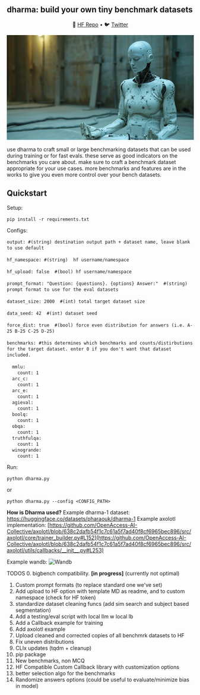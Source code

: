 
## dharma: build your own tiny benchmark datasets

<p align="center">
🤗 <a href="https://huggingface.co/pharaouk" target="_blank">HF Repo</a> • 🐦 <a href="https://twitter.com/far__el" target="_blank">Twitter</a> <br>
</p>

<img src='img/image.png' width=1000 >

use dharma to craft small or large benchmarking datasets that can be used during training or for fast evals. 
these serve as good indicators on the benchmarks you care about. make sure to craft a benchmark dataset appropriate for your use cases. 
more benchmarks and features are in the works to give you even more control over your bench datasets.


## Quickstart
Setup:
```
pip install -r requirements.txt
```

Configs:
```
output: #(string) destination output path + dataset name, leave blank to use default

hf_namespace: #(string)  hf username/namespace

hf_upload: false  #(bool) hf username/namespace

prompt_format: "Question: {questions}. {options} Answer:"  #(string) prompt format to use for the eval datasets

dataset_size: 2000  #(int) total target dataset size

data_seed: 42  #(int) dataset seed

force_dist: true  #(bool) force even distribution for answers (i.e. A-25 B-25 C-25 D-25)

benchmarks: #this determines which benchmarks and counts/distirbutions for the target dataset. enter 0 if you don't want that dataset included.

  mmlu: 
    count: 1
  arc_c:
    count: 1
  arc_e:
    count: 1
  agieval:
    count: 1
  boolq:
    count: 1
  obqa:
    count: 1
  truthfulqa:
    count: 1
  winogrande:
    count: 1

```

Run:
```
python dharma.py
```
or
```
python dharma.py --config <CONFIG_PATH>
```



**How is Dharma used?**
Example dharma-1 dataset: https://huggingface.co/datasets/pharaouk/dharma-1
Example axolotl implementation: [https://github.com/OpenAccess-AI-Collective/axolotl/blob/638c2dafb54f1c7c61a5f7ad40f8cf6965bec896/src/axolotl/core/trainer_builder.py#L152](https://github.com/OpenAccess-AI-Collective/axolotl/blob/638c2dafb54f1c7c61a5f7ad40f8cf6965bec896/src/axolotl/utils/callbacks/__init__.py#L253)

Example wandb:
<img width="1290" alt="Wandb" src="https://github.com/pharaouk/dharma/assets/36641995/cd9cb5d4-c3d7-444b-b83a-1c70c3c83183">



TODOS
0. bigbench compatibility. **[in progress]** (currently not optimal)
1. Custom prompt formats (to replace standard one we've set)
2. Add upload to HF option with template MD as readme, and to custom namespace (check for HF token) 
3. standardize dataset cleaning funcs (add sim search and subject based segmentation)
4. Add a testing/eval script with local llm w local lb
5. Add a Callback example for training
6. Add axolotl example
7. Upload cleaned and corrected copies of all benchmrk datasets to HF
8. Fix uneven distributions
9. CLIx updates (tqdm + cleanup)
10. pip package
11. New benchmarks, non MCQ
12. HF Compatible Custom Callback library with customization options
13. better selection algo for the benchmarks
14. Randomize answers options  (could be useful to evaluate/minimize bias in model)
